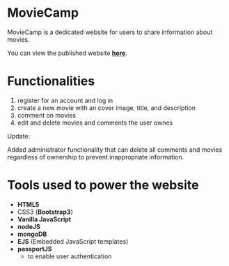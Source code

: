 # MovieCamp

  MovieCamp is a dedicated website for users to share information about movies.

  You can view the published website **__[here](http://moviecamp.herokuapp.com/)__**.

# Functionalities

  1. register for an account and log in
  2. create a new movie with an cover image, title, and description
  3. comment on movies
  4. edit and delete movies and comments the user ownes


  Update:

  Added administrator functionality that can delete all comments and movies regardless of ownership to prevent inappropriate information.

# Tools used to power the website

  * **HTML5**
  * CSS3 (**Bootstrap3**)
  * **Vanilla JavaScript**
  * **nodeJS**
  * **mongoDB**
  * **EJS** (Embedded JavaScript templates)
  * **passportJS**
    * to enable user authentication